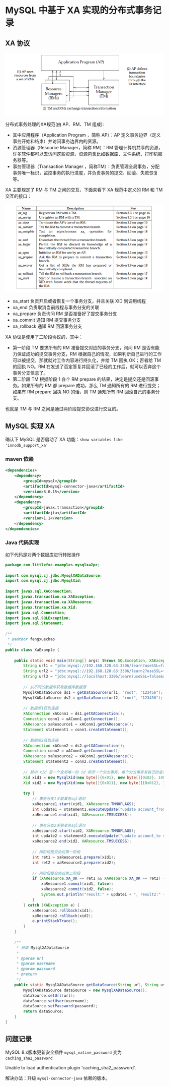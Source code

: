 # MySQL 中基于 XA 实现的分布式事务记录

## XA 协议

![XA规范.png](../images/DTP.png)

分布式事务处理的XA规范(由 AP、RM、TM 组成):

- 其中应用程序（Application Program ，简称 AP）：AP 定义事务边界（定义事务开始和结束）并访问事务边界内的资源。
- 资源管理器（Resource Manager，简称 RM）：RM 管理计算机共享的资源，许多软件都可以去访问这些资源，资源包含比如数据库、文件系统、打印机服务器等。
- 事务管理器（Transaction Manager ，简称TM）：负责管理全局事务，分配事务唯一标识，监控事务的执行进度，并负责事务的提交、回滚、失败恢复等。

XA 主要规定了 RM 与 TM 之间的交互，下面来看下 XA 规范中定义的 RM 和 TM 交互的接口：

![RM与TM交互的接口.png](../images/RM与TM交互的接口.png)

- xa_start 负责开启或者恢复一个事务分支，并且关联 XID 到调用线程
- xa_end 负责取消当前线程与事务分支的关联
- xa_prepare 负责询问 RM 是否准备好了提交事务分支
- xa_commit 通知 RM 提交事务分支
- xa_rollback 通知 RM 回滚事务分支

XA 协议是使用了二阶段协议的，其中：

- 第一阶段 TM 要求所有的 RM 准备提交对应的事务分支，询问 RM 是否有能力保证成功的提交事务分支，RM 根据自己的情况，如果判断自己进行的工作可以被提交，那就就对工作内容进行持久化，并给 TM 回执 OK；否者给 TM 的回执 NO。RM 在发送了否定答复并回滚了已经的工作后，就可以丢弃这个事务分支信息了。
- 第二阶段 TM 根据阶段 1 各个 RM prepare 的结果，决定是提交还是回滚事务。如果所有的 RM 都 prepare 成功，那么 TM 通知所有的 RM 进行提交；如果有 RM prepare 回执 NO 的话，则 TM 通知所有 RM 回滚自己的事务分支。

也就是 TM 与 RM 之间是通过两阶段提交协议进行交互的。

## MySQL 实现 XA

确认下 MySQL 是否启动了 XA 功能：`show variables like 'innodb_support_xa'`

### maven 依赖

```xml
<dependencies>
    <dependency>
        <groupId>mysql</groupId>
        <artifactId>mysql-connector-java</artifactId>
        <version>8.0.15</version>
    </dependency>
    <dependency>
        <groupId>javax.transaction</groupId>
        <artifactId>jta</artifactId>
        <version>1.1</version>
    </dependency>
</dependencies>
```

### Java 代码实现

如下代码是对两个数据库进行转账操作

```java
package com.littlefxc.examples.mysqlxa2pc;

import com.mysql.cj.jdbc.MysqlXADataSource;
import com.mysql.cj.jdbc.MysqlXid;

import javax.sql.XAConnection;
import javax.transaction.xa.XAException;
import javax.transaction.xa.XAResource;
import javax.transaction.xa.Xid;
import java.sql.Connection;
import java.sql.SQLException;
import java.sql.Statement;

/**
 * @author fengxuechao
 */
public class XaExample {

    public static void main(String[] args) throws SQLException, XAException {
        String url1 = "jdbc:mysql://192.168.120.63:3306/learn?useSSL=false&serverTimezone=UTC";
        String url2 = "jdbc:mysql://192.168.120.63:3306/learn2?useSSL=false&serverTimezone=UTC";
        String url3 = "jdbc:mysql://localhost:3306/learn?useSSL=false&serverTimezone=UTC";

        // 从不同的数据库获取数据库数据源
        MysqlXADataSource ds1 = getDataSource(url1, "root", "123456");
        MysqlXADataSource ds2 = getDataSource(url2, "root", "123456");

        // 数据库1获取连接
        XAConnection xAConn1 = ds1.getXAConnection();
        Connection conn1 = xAConn1.getConnection();
        XAResource xaResource1 = xAConn1.getXAResource();
        Statement statement1 = conn1.createStatement();

        // 数据库2获取连接
        XAConnection xAConn2 = ds2.getXAConnection();
        Connection conn2 = xAConn2.getConnection();
        XAResource xaResource2 = xAConn2.getXAResource();
        Statement statement2 = conn2.createStatement();

        // 其中 xid 是一个全局唯一的 id 标示一个分支事务，每个分支事务有自己的全局唯一的一个 id。
        Xid xid1 = new MysqlXid(new byte[]{0x01}, new byte[]{0x02}, 100);
        Xid xid2 = new MysqlXid(new byte[]{0x011}, new byte[]{0x012}, 100);

        try {
            // 事务分支1关联事务sql语句
            xaResource1.start(xid1, XAResource.TMNOFLAGS);
            int update1 = statement1.executeUpdate("update account_from set money = money - 0.5 where id = 1");
            xaResource1.end(xid1, XAResource.TMSUCCESS);

            // 事务分支2关联事务sql语句
            xaResource2.start(xid2, XAResource.TMNOFLAGS);
            int update2 = statement2.executeUpdate("update account_to set money = money + 0.5 where id = 1");
            xaResource2.end(xid2, XAResource.TMSUCCESS);

            // 两阶段提交协议第一阶段
            int ret1 = xaResource1.prepare(xid1);
            int ret2 = xaResource2.prepare(xid2);

            // 两阶段提交协议第二阶段
            if (XAResource.XA_OK == ret1 && XAResource.XA_OK == ret2) {
                xaResource1.commit(xid1, false);
                xaResource2.commit(xid2, false);
                System.out.println("result:" + update1 + ", result2:" + update2);
            }
        } catch (XAException e) {
            xaResource1.rollback(xid1);
            xaResource2.rollback(xid2);
            e.printStackTrace();
        }
    }

    /**
     * 获取 MysqlXADataSource
     *
     * @param url
     * @param username
     * @param password
     * @return
     */
    public static MysqlXADataSource getDataSource(String url, String username, String password) {
        MysqlXADataSource dataSource = new MysqlXADataSource();
        dataSource.setUrl(url);
        dataSource.setUser(username);
        dataSource.setPassword(password);
        return dataSource;
    }
}
```

## 问题记录

MySQL 8.x版本更新安全插件 `mysql_native_password` 变为 `caching_sha2_password`

Unable to load authentication plugin 'caching_sha2_password'.

解决办法：升级 `mysql-connector-java` 依赖的版本。